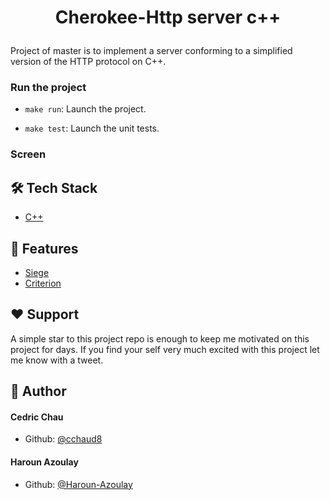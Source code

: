 # <p align="center">Cherokee-Http server c++</p>
  
Project of master is to implement a server conforming to a simplified version of the HTTP protocol on C++.


### Run the project

- `make run`: Launch the project.

- `make test`: Launch the unit tests.


### Screen

        
## 🛠️ Tech Stack
- [C++](https://isocpp.org/)

## 🧐 Features         
- [Siege](https://www.joedog.org/siege-manual/)
- [Criterion](https://criterion.readthedocs.io/en/master/intro.html)

## ❤️ Support  
A simple star to this project repo is enough to keep me motivated on this project for days. If you find your self very much excited with this project let me know with a tweet.

## 🙇 Author
#### Cedric Chau
- Github: [@cchaud8](https://github.com/cchau8)
#### Haroun Azoulay
- Github: [@Haroun-Azoulay](https://github.com/Haroun-Azoulay)
